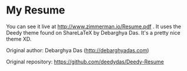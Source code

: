 # My Resume

You can see it live at http://www.zimmerman.io/Resume.pdf . It uses the Deedy
theme found on ShareLaTeX by Debarghya Das. It's a pretty nice theme XD.

Original author: Debarghya Das (http://debarghyadas.com)

Original repository: https://github.com/deedydas/Deedy-Resume
